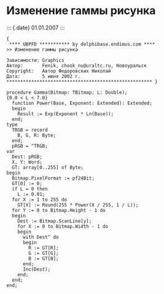 Изменение гаммы рисунка
=======================

::: {.date}
01.01.2007
:::

    {
     **** UBPFD *********** by delphibase.endimus.com ****
    >> Изменение гаммы рисунка
     
    Зависимости: Graphics
    Автор:       Fenik, chook_nu@uraltc.ru, Новоуральск
    Copyright:   Автор Федоровских Николай
    Дата:        5 июня 2002 г.
    ***************************************************** }
     
    procedure Gamma(Bitmap: TBitmap; L: Double);
    {0.0 < L < 7.0}
      function Power(Base, Exponent: Extended): Extended;
      begin
        Result := Exp(Exponent * Ln(Base));
      end;
    type
      TRGB = record
        B, G, R: Byte;
      end;
      pRGB = ^TRGB;
    var
      Dest: pRGB;
      X, Y: Word;
      GT: array[0..255] of Byte;
    begin
      Bitmap.PixelFormat := pf24Bit;
      GT[0] := 0;
      if L = 0 then
        L := 0.01;
      for X := 1 to 255 do
        GT[X] := Round(255 * Power(X / 255, 1 / L));
      for Y := 0 to Bitmap.Height - 1 do
      begin
        Dest := Bitmap.ScanLine[y];
        for X := 0 to Bitmap.Width - 1 do
        begin
          with Dest^ do
          begin
            R := GT[R];
            G := GT[G];
            B := GT[B];
          end;
          Inc(Dest);
        end;
      end;
    end;
